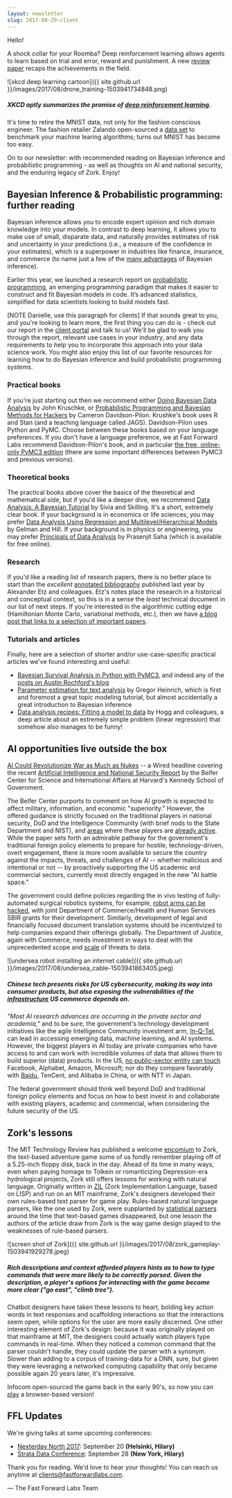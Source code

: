 ```yaml
---
layout: newsletter
slug: 2017-08-29-client
---
```


Hello!

A shock collar for your Roomba? Deep reinforcement learning allows agents to learn based on trial and error, reward and punishment. A new [review paper](https://arxiv.org/abs/1708.05866) recaps the achievements in the field.

![xkcd deep learning cartoon]({{ site.github.url }}/images/2017/08/drone_training-1503941734848.png)

##### XKCD aptly summarizes the promise of [deep reinforcement learning](https://arxiv.org/abs/1708.05866).

It's time to retire the MNIST data, not only for the fashion conscious engineer. The fashion retailer Zalando open-sourced a [data set](https://github.com/zalandoresearch/fashion-mnist) to benchmark your machine learing algorithms; turns out MNIST has become too easy. 

On to our newsletter: with recommended reading on Bayesian inference and probabilistic programming - as well as thoughts on AI and national security, and the enduring legacy of Zork. Enjoy!


## Bayesian Inference & Probabilistic programming: further reading

Bayesian inference allows you to encode expert opinion and rich domain knowledge into your models. In contrast to deep learning, it allows you to make use of small, disparate data, and naturally provides estimates of risk and uncertainty in your predictions (i.e., a measure of the confidence in your estimates), which is a superpower in industries like finance, insurance, and commerce (to name just a few of the [many advantages](http://blog.fastforwardlabs.com/2017/01/30/the-algorithms-behind-probabilistic-programming.html) of Bayesian inference).

Earlier this year, we launched a research report on [probabilistic programming](http://blog.fastforwardlabs.com/2017/01/18/new-research-on-probabilistic-programming.html), an emerging programming paradigm that makes it easier to construct and fit Bayesian models in code. It’s advanced statistics, simplified for data scientists looking to build models fast. 

[NOTE Danielle, use this paragraph for clients] If that sounds great to you, and you're looking to learn more, the first thing you can do is - check out our report in the [client portal](http://clients.fastforwardlabs.com/login/?next=/) and talk to us! We'll be glad to walk you through the report, relevant use cases in your industry, and any data requirements to help you to incorporate this approach into your data science work. You might also enjoy this list of our favorite resources for learning how to do Bayesian inference and build probabilistic programming systems.

### Practical books
If you're just starting out then we recommend either [Doing Bayesian Data Analysis](https://sites.google.com/site/doingbayesiandataanalysis/) by John Kruschke, or [Probabilistic Programming and Bayesian Methods for Hackers](http://camdavidsonpilon.github.io/Probabilistic-Programming-and-Bayesian-Methods-for-Hackers/) by Cameron Davidson-Pilon. Krushke's book uses R and Stan (and a teaching language called JAGS). Davidson-Pilon uses Python and PyMC. Choose between these books based on your language preferences. If you don't have a language preference, we at Fast Forward Labs recommend Davidson-Pilon's book, and in particular [the free, online-only PyMC3 edition](https://github.com/CamDavidsonPilon/Probabilistic-Programming-and-Bayesian-Methods-for-Hackers) (there are some important differences between PyMC3 and previous versions).

### Theoretical books
The practical books above cover the basics of the theoretical and mathematical side, but if you'd like a deeper dive, we
recommend [Data Analysis: A Bayesian Tutorial](https://global.oup.com/academic/product/data-analysis-9780198568322?cc=us&lang=en&) by Sivia and Skilling. It's a short, extremely clear book. If your background is in economics or life sciences, you may prefer [Data Analysis Using
Regression and Multilevel/Hierarchical Models](http://www.stat.columbia.edu/~gelman/arm/) by Gelman and Hill. If your background is in physics or engineering, you may prefer [Principals of Data Analysis](http://www.physik.uzh.ch/~psaha/pda/) by Prasenjit Saha (which is available for free online).

### Research
If you'd like a reading list of research papers, there is no better place to start than the _excellent_ [annotated bibliography](https://psyarxiv.com/ph6sw/) published last year by Alexander Etz and colleagues. Etz's notes place the research in a historical and conceptual context, so this is in a sense the _least_ technical document in our list of next steps. If you're interested in the algorithmic cutting edge (Hamiltonian Monte Carlo, variational methods, etc.), then we have [a blog post that links to a selection of important papers](http://blog.fastforwardlabs.com/2017/01/30/the-algorithms-behind-probabilistic-programming.html).

### Tutorials and articles
Finally, here are a selection of shorter and/or use-case-specific practical articles we've found interesting and useful:

 - [Bayesian Survival Analysis in Python with PyMC3](http://austinrochford.com/posts/2015-10-05-bayes-survival.html), and
   indeed any of the [posts on Austin Rochford's blog](http://austinrochford.com/posts.html)
 - [Parameter estimation for text analysis](http://www.arbylon.net/publications/text-est.pdf) by Gregor Heinrich, which is first and foremost a great topic modeling tutorial, but almost accidentally a great introduction to Bayesian inference
 - [Data analysis recipes: Fitting a model to data](https://arxiv.org/abs/1008.4686) by Hogg and colleagues, a deep article about an extremely simple problem (linear regression) that somehow also manages to be funny!


## AI opportunities live outside the box

[AI Could Revolutionize War as Much as Nukes](www.wired.com/story/ai-could-revolutionize-war-as-much-as-nukes) -- a  Wired headline covering the recent [Artificial Intelligence and National Security Report](www.belfercenter.org/sites/default/files/files/publication/AI%20NatSec%20-%20final.pdf) by the Belfer Center for Science and International Affairs at Harvard's Kennedy School of Government.

The Belfer Center purports to comment on how AI growth is expected to affect military, information, and economic "superiority." However, the offered guidance is strictly focused on the traditional players in national security, DoD and the Intelligence Community (with brief nods to the State Department and NIST), and [areas](https://www.nytimes.com/2016/10/26/us/pentagon-artificial-intelligence-terminator.html) where these players are [already active](http://www.businessinsider.com/the-pentagon-wants-at-least-12-billion-to-fund-ai-weapon-technology-in-2017-2015-12). While the paper sets forth an admirable pathway for the government's traditional foreign policy elements to prepare for hostile, technology-driven, overt engagement, there is more room available to secure the country against the impacts, threats, and challenges of AI -- whether malicious and intentional or not -- by proactively supporting the US academic and commercial sectors, currently most directly engaged in the new "AI battle space."

The government could define policies regarding the in vivo testing of fully-automated surgical robotics systems, for example, [robot arms can be hacked](https://www.wired.com/2017/05/watch-hackers-sabotage-factory-robot-arm-afar/), with joint Department of Commerce/Health and Human Services SBIR grants for their development. Similarly, development of legal and financially focused document translation systems should be incentivized to help companies expand their offerings globally. The Department of Justice, again with Commerce, needs investment in ways to deal with the unprecedented scope and [scale]( https://www.bloomberg.com/news/articles/2017-08-08/china-to-spend-1-5-trillion-on-outbound-m-a-in-a-decade-report) of threats to data.

![undersea robot installing an internet cable]({{ site.github.url }}/images/2017/08/undersea_cable-1503941863405.jpeg)

##### Chinese tech presents risks for US cybersecurity, making its way into consumer products, but also exposing the vulnerabilities of the [infrastructure](www.usni.org/magazines/proceedings/2017-07/chinas-cyber-economic-warfare-threatens-us) US commerce depends on.

*"Most AI research advances are occurring in the private sector and academia,"* and to be sure, the government's technology development initiatives like the agile Intelligence Community investment arm, [In-Q-Tel](www.iqt.org), can lead in accessing emerging data, machine learning, and AI systems. However, the biggest players in AI today are private companies who have access to and can work with incredible volumes of data that allows them to build superior (data) products. In the US, [no public-sector entity can touch](https://research.googleblog.com/2017/07/revisiting-unreasonable-effectiveness.html) Facebook, Alphabet, Amazon, Microsoft; nor do they compare favorably with [Baidu](www.wired.com/story/how-baidu-will-win-chinas-ai-raceand-maybe-the-worlds), TenCent, and Alibaba in China, or with NTT in Japan.

The federal government should think well beyond DoD and traditional foreign policy elements and focus on how to best invest in and collaborate with existing players, academic and commercial, when considering the future security of the US.


## Zork's lessons

The MIT Technology Review has published a welcome [encomium](https://www.technologyreview.com/s/608670/the-enduring-legacy-of-zork/) to Zork, the text-based adventure game some of us fondly remember playing off of a 5.25-inch floppy disk, back in the day. Ahead of its time in many ways, even when paying homage to Tolkein or romanticizing Depression-era hydrological projects, Zork still offers lessons for working with natural language. Originally written in [ZIL](https://bitbucket.org/jmcgrew/zilf/wiki/Home) (Zork Implementation Language, based on LISP) and run on an MIT mainframe, Zork's designers developed their own rules-based text parser for game play. Rules-based natural language parsers, like the one used by Zork, were supplanted by [statistical parsers](https://nlp.stanford.edu/software/lex-parser.shtml) around the time that text-based games disappeared, but one lesson the authors of the article draw from Zork is the way game design played to the weaknesses of rule-based parsers.

![screen shot of Zork]({{ site.github.url }}/images/2017/08/zork_gameplay-1503941929278.jpeg)

##### Rich descriptions and context afforded players hints as to how to type commands that were more likely to be correctly parsed. Given the description, a player's options for interacting with the game become more clear ("go east", "climb tree"). 

Chatbot designers have taken these lessons to heart, bolding key action words in text responses and scaffolding interactions so that the interactions seem open, while options for the user are more easily discerned. One other interesting element of Zork's design: because it was originally played on that mainframe at MIT, the designers could actually watch players type commands in real-time. When they noticed a common command that the parser couldn't handle, they could update the parser with a synonym. Slower than adding to a corpus of training-data for a DNN, sure, but given they were leveraging a networked computing capability that only became possible again 20 years later, it's impressive.

Infocom open-sourced the game back in the early 90's, so now you can [play](https://classicreload.com/zork-i.html) a browser-based version!


## FFL Updates

We're giving talks at some upcoming conferences:
- [Nexterday North 2017](http://www.businesswire.com/news/home/20170824005127/en/Nexterday-North-2017-Re-Invents-Core-Digital-Communications): September 20 **(Helsinki, Hilary)**
- [Strata Data Conference](https://conferences.oreilly.com/strata/strata-ny): September 28 **(New York, Hilary)**

Thank you for reading.  We'd love to hear your thoughts! You can reach us anytime at clients@fastforwardlabs.com. 

— The Fast Forward Labs Team

